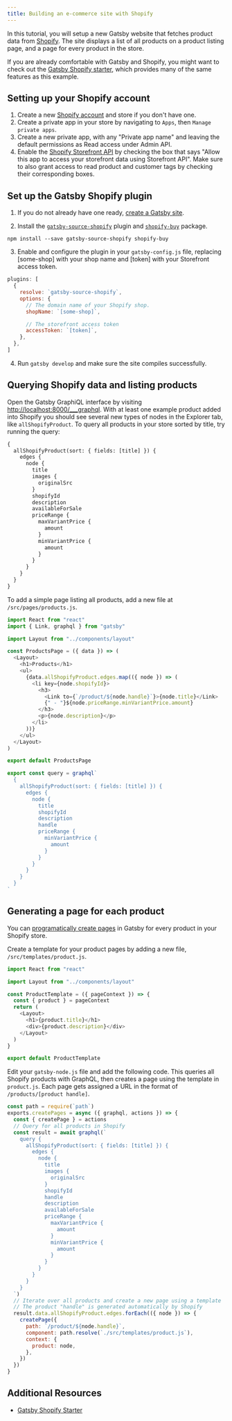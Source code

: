 ```yaml
---
title: Building an e-commerce site with Shopify
---
```


In this tutorial, you will setup a new Gatsby website that fetches product data from [Shopify](https://www.shopify.com). The site displays a list of all products on a product listing page, and a page for every product in the store.

If you are already comfortable with Gatsby and Shopify, you might want to check out the [Gatsby Shopify starter](https://gatsbyjs.org/starters/AlexanderProd/gatsby-shopify-starter), which provides many of the same features as this example.

## Setting up your Shopify account

1. Create a new [Shopify account](https://www.shopify.com) and store if you don't have one.
2. Create a private app in your store by navigating to `Apps`, then `Manage private apps`.
3. Create a new private app, with any "Private app name" and leaving the default permissions as Read access under Admin API.
4. Enable the [Shopify Storefront API](https://help.shopify.com/en/api/storefront-api) by checking the box that says "Allow this app to access your storefront data using Storefront API". Make sure to also grant access to read product and customer tags by checking their corresponding boxes.

## Set up the Gatsby Shopify plugin

1. If you do not already have one ready, [create a Gatsby site](https://gatsbyjs.org/docs/quick-start).

2. Install the [`gatsby-source-shopify`](/packages/gatsby-source-shopify) plugin and [`shopify-buy`](https://github.com/Shopify/js-buy-sdk) package.

```shell
npm install --save gatsby-source-shopify shopify-buy
```

3. Enable and configure the plugin in your `gatsby-config.js` file, replacing [some-shop] with your shop name and [token] with your Storefront access token.

```javascript:title=/gatsby-config.js
plugins: [
  {
    resolve: `gatsby-source-shopify`,
    options: {
      // The domain name of your Shopify shop.
      shopName: `[some-shop]`,

      // The storefront access token
      accessToken: `[token]`,
    },
  },
]
```

4. Run `gatsby develop` and make sure the site compiles successfully.

## Querying Shopify data and listing products

Open the Gatsby GraphiQL interface by visiting <http://localhost:8000/___graphql>. With at least one example product added into Shopify you should see several new types of nodes in the Explorer tab, like `allShopifyProduct`. To query all products in your store sorted by title, try running the query:

```graphql
{
  allShopifyProduct(sort: { fields: [title] }) {
    edges {
      node {
        title
        images {
          originalSrc
        }
        shopifyId
        description
        availableForSale
        priceRange {
          maxVariantPrice {
            amount
          }
          minVariantPrice {
            amount
          }
        }
      }
    }
  }
}
```

To add a simple page listing all products, add a new file at `/src/pages/products.js`.

```jsx:title=/src/pages/products.js
import React from "react"
import { Link, graphql } from "gatsby"

import Layout from "../components/layout"

const ProductsPage = ({ data }) => (
  <Layout>
    <h1>Products</h1>
    <ul>
      {data.allShopifyProduct.edges.map(({ node }) => (
        <li key={node.shopifyId}>
          <h3>
            <Link to={`/product/${node.handle}`}>{node.title}</Link>
            {" - "}${node.priceRange.minVariantPrice.amount}
          </h3>
          <p>{node.description}</p>
        </li>
      ))}
    </ul>
  </Layout>
)

export default ProductsPage

export const query = graphql`
  {
    allShopifyProduct(sort: { fields: [title] }) {
      edges {
        node {
          title
          shopifyId
          description
          handle
          priceRange {
            minVariantPrice {
              amount
            }
          }
        }
      }
    }
  }
`
```

## Generating a page for each product

You can [programatically create pages](/tutorial/part-seven) in Gatsby for every product in your Shopify store.

Create a template for your product pages by adding a new file, `/src/templates/product.js`.

```jsx:title=/src/templates/product.js
import React from "react"

import Layout from "../components/layout"

const ProductTemplate = ({ pageContext }) => {
  const { product } = pageContext
  return (
    <Layout>
      <h1>{product.title}</h1>
      <div>{product.description}</div>
    </Layout>
  )
}

export default ProductTemplate
```

Edit your `gatsby-node.js` file and add the following code. This queries all Shopify products with GraphQL, then creates a page using the template in `product.js`. Each page gets assigned a URL in the format of `/products/[product handle]`.

```javascript:title=/gatsby-node.js
const path = require(`path`)
exports.createPages = async ({ graphql, actions }) => {
  const { createPage } = actions
  // Query for all products in Shopify
  const result = await graphql(`
    query {
      allShopifyProduct(sort: { fields: [title] }) {
        edges {
          node {
            title
            images {
              originalSrc
            }
            shopifyId
            handle
            description
            availableForSale
            priceRange {
              maxVariantPrice {
                amount
              }
              minVariantPrice {
                amount
              }
            }
          }
        }
      }
    }
  `)
  // Iterate over all products and create a new page using a template
  // The product "handle" is generated automatically by Shopify
  result.data.allShopifyProduct.edges.forEach(({ node }) => {
    createPage({
      path: `/product/${node.handle}`,
      component: path.resolve(`./src/templates/product.js`),
      context: {
        product: node,
      },
    })
  })
}
```

## Additional Resources

- [Gatsby Shopify Starter](/starters/AlexanderProd/gatsby-shopify-starter)
